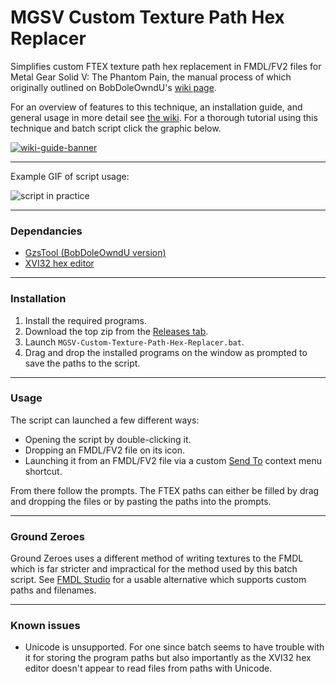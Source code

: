 # MGSV Custom Texture Path Hex Replacer

Simplifies custom FTEX texture path hex replacement in FMDL/FV2 files for Metal Gear Solid V: The Phantom Pain, the manual process of which originally outlined on BobDoleOwndU's [wiki page](http://bobdoleowndu.github.io/mgsv/documentation/customtexturenames.html).

For an overview of features to this technique, an installation guide, and general usage in more detail see [the wiki](https://github.com/chocmake/MGSV-Custom-Texture-Path-Hex-Replacer/wiki). For a thorough tutorial using this technique and batch script click the graphic below.

[![wiki-guide-banner](https://user-images.githubusercontent.com/34178938/39674411-da52ed2a-518e-11e8-8428-7e9086a57ba3.png)](https://github.com/chocmake/MGSV-Custom-Texture-Path-Hex-Replacer/wiki/Re%E2%80%90texturing-a-Supply-Box)

***

Example GIF of script usage:

![script in practice](https://user-images.githubusercontent.com/34178938/39673073-f88aea88-5178-11e8-836d-08b1bda91ac2.gif)

***

### Dependancies

- [GzsTool (BobDoleOwndU version)](https://github.com/BobDoleOwndU/GzsTool/releases)
- [XVI32 hex editor](http://www.chmaas.handshake.de/delphi/freeware/xvi32/xvi32.htm)

***

### Installation

1. Install the required programs.
2. Download the top zip from the [Releases tab](https://github.com/chocmake/MGSV-Custom-Texture-Path-Hex-Replacer/releases/latest).
3. Launch `MGSV-Custom-Texture-Path-Hex-Replacer.bat`.
4. Drag and drop the installed programs on the window as prompted to save the paths to the script.

***

### Usage

The script can launched a few different ways:

- Opening the script by double-clicking it.
- Dropping an FMDL/FV2 file on its icon.
- Launching it from an FMDL/FV2 file via a custom [Send To](https://github.com/chocmake/MGSV-Custom-Texture-Path-Hex-Replacer/wiki/Using-the-script#optional-adding-a-shortcut-to-the-send-to-menu) context menu shortcut.

From there follow the prompts. The FTEX paths can either be filled by drag and dropping the files or by pasting the paths into the prompts.

***

### Ground Zeroes

Ground Zeroes uses a different method of writing textures to the FMDL which is far stricter and impractical for the method used by this batch script. See [FMDL Studio](https://github.com/BobDoleOwndU/FMDL-Studio-v2/wiki) for a usable alternative which supports custom paths and filenames.

***

### Known issues

- Unicode is unsupported. For one since batch seems to have trouble with it for storing the program paths but also importantly as the XVI32 hex editor doesn't appear to read files from paths with Unicode.
